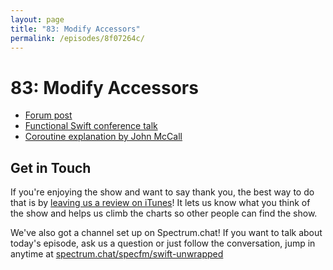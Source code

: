 ```yaml
---
layout: page
title: "83: Modify Accessors"
permalink: /episodes/8f07264c/
---
```


# 83: Modify Accessors

* [Forum post](https://forums.swift.org/t/modify-accessors/31872)
* [Functional Swift conference talk](https://www.youtube.com/watch?v=BXJIIQ-B4-E)
* [Coroutine explanation by John McCall](https://forums.swift.org/t/modify-accessors/31872/27)

## Get in Touch

If you're enjoying the show and want to say thank you, the best way to do that is by [leaving us a review on iTunes](https://itunes.apple.com/us/podcast/swift-unwrapped/id1209817203?mt=2)! It lets us know what you think of the show and helps us climb the charts so other people can find the show.

We've also got a channel set up on Spectrum.chat! If you want to talk about today's episode, ask us a question or just follow the conversation, jump in anytime at [spectrum.chat/specfm/swift-unwrapped](https://spectrum.chat/specfm/swift-unwrapped)
